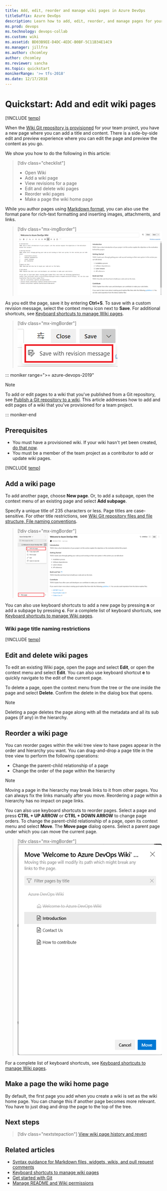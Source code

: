 ```yaml
---
title: Add, edit, reorder and manage wiki pages in Azure DevOps
titleSuffix: Azure DevOps  
description: Learn how to add, edit, reorder, and manage pages for your built-in project wiki in Azure DevOps.  
ms.prod: devops
ms.technology: devops-collab
ms.custom: wiki
ms.assetid: BD03B9EE-D4DC-4EDC-B0BF-5C11B34E14C9 
ms.manager: jillfra
ms.author: chcomley
author: chcomley
ms.reviewer: sancha
ms.topic: quickstart
monikerRange: '>= tfs-2018'
ms.date: 12/17/2018  
---
```


# Quickstart: Add and edit wiki pages

[!INCLUDE [temp](../../_shared/version-vsts-tfs-2018.md)]

When the [Wiki Git repository is provisioned](./wiki-create-repo.md) for your team project, you have a new page where you can add a title and content. There is a side-by-side edit and preview experience where you can edit the page and preview the content as you go.

We show you how to do the following in this article:  

> [!div class="checklist"]
> * Open Wiki
> * Add a wiki page
> * View revisions for a page
> * Edit and delete wiki pages
> * Reorder wiki pages
> * Make a page the wiki home page

While you author pages using [Markdown format](../../reference/markdown-guidance.md), you can also use the format pane for rich-text formatting and inserting images, attachments, and links.  

> [!div class="mx-imgBorder"]  
> ![Wiki home page](_img/wiki/wiki-edit.png)

As you edit the page, save it by entering **Ctrl+S**. To save with a custom revision message, select the context menu icon next to **Save**. For additional shortcuts, see [Keyboard shortcuts to manage Wiki pages](wiki-keyboard-shortcuts.md).

> [!div class="mx-imgBorder"]  
> ![Save page with a custom message](_img/wiki/wiki-save-with-message.png)

::: moniker range=">= azure-devops-2019"

> [!NOTE]  
> To add or edit pages to a wiki that you've published from a Git repository, see [Publish a Git repository to a wiki](publish-repo-to-wiki.md). This article addresses how to add and edit pages of a wiki that you've provisioned for a team project.

::: moniker-end

<a id="prereq">  </a>

## Prerequisites

* You must have a provisioned wiki. If your wiki hasn't yet been created, [do that now](wiki-create-repo.md).
* You must be a member of the team project as a contributor to add or update wiki pages.

[!INCLUDE  [temp](_shared/open-wiki-hub.md)]

<a id="add-page" />

## Add a wiki page

To add another page, choose **New page**. Or, to add a subpage, open the context menu of an existing page and select **Add subpage**.

Specify a unique title of 235 characters or less. Page titles are case-sensitive. For other title restrictions, see [Wiki Git repository files and file structure, File naming conventions](wiki-file-structure.md#file-naming).

> [!div class="mx-imgBorder"]  
> ![Create wiki and first page](_img/wiki/add-new-page.png)

You can also use keyboard shortcuts to add a new page by pressing **n** or add a subpage by pressing **c**. For a complete list of keyboard shortcuts, see [Keyboard shortcuts to manage Wiki pages](wiki-keyboard-shortcuts.md).

<a id="page-title-names"></a>

### Wiki page title naming restrictions

[!INCLUDE [temp](./_shared/wiki-naming-conventions.md)]

## Edit and delete wiki pages

To edit an existing Wiki page, open the page and select **Edit**, or open the context menu and select **Edit**. You can also use keyboard shortcut **e** to quickly navigate to the edit of the current page. 

To delete a page, open the context menu from the tree or the one inside the page and select **Delete**.  Confirm the delete in the dialog box that opens.

> [!NOTE]  
> Deleting a page deletes the page along with all the metadata and all its sub pages (if any) in the hierarchy.


## Reorder a wiki page

You can reorder pages within the wiki tree view to have pages appear in the order and hierarchy you want. You can drag-and-drop a page title in the tree view to perform the following operations:

* Change the parent-child relationship of a page
* Change the order of the page within the hierarchy

> [!NOTE]  
> Moving a page in the hierarchy may break links to it from other pages. You can always fix the links manually after you move. Reordering a page within a hierarchy has no impact on page links.

You can also use keyboard shortcuts to reorder pages. Select a page and press **CTRL + UP ARROW** or **CTRL + DOWN ARROW** to change page orders.
To change the parent-child relationship of a page, open its context menu and select **Move**. The **Move page** dialog opens. Select a parent page under which you can move the current page.

> [!div class="mx-imgBorder"]  
> ![Move wiki page in the hierarchy](_img/wiki/wiki-move-page.png)

For a complete list of keyboard shortcuts, see [Keyboard shortcuts to manage Wiki pages](wiki-keyboard-shortcuts.md).

## Make a page the wiki home page

By default, the first page you add when you create a wiki is set as the wiki home page. You can change this if another page becomes more relevant. You have to just drag and drop the page to the top of the tree.

## Next steps

> [!div class="nextstepaction"]
> [View wiki page history and revert](wiki-view-history.md)

## Related articles

* [Syntax guidance for Markdown files, widgets, wikis, and pull request comments](../../reference/markdown-guidance.md)
* [Keyboard shortcuts to manage wiki pages](wiki-keyboard-shortcuts.md)
* [Get started with Git](../../repos/git/gitquickstart.md)
* [Manage README and Wiki permissions](manage-readme-wiki-permissions.md)
